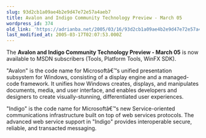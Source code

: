 ```yaml
---
slug: 93d2cb1a09ae4b2e9d47e72e57a4aeb7
title: Avalon and Indigo Community Technology Preview - March 05
wordpress_id: 374
old_link: 'https://adrianba.net/2005/03/16/93d2cb1a09ae4b2e9d47e72e57a4aeb7/'
last_modified_at: 2005-03-17T02:07:53.000Z
---
```


The **Avalon and Indigo Community Technology Preview -
March 05** is now available to MSDN subscribers (Tools,
Platform Tools, WinFX SDK).

"Avalon" is the code name for Microsoftâ€™s unified
presentation subsystem for Windows, consisting of a display engine
and a managed-code framework. It unifies how Windows creates,
displays, and manipulates documents, media, and user interface, and
enables developers and designers to create visually-stunning,
differentiated user experiences.

"Indigo" is the code name for Microsoftâ€™s new
Service-oriented communications infrastructure built on top of web
services protocols. The advanced web service support in "Indigo"
provides interoperable secure, reliable, and transacted
messaging.
